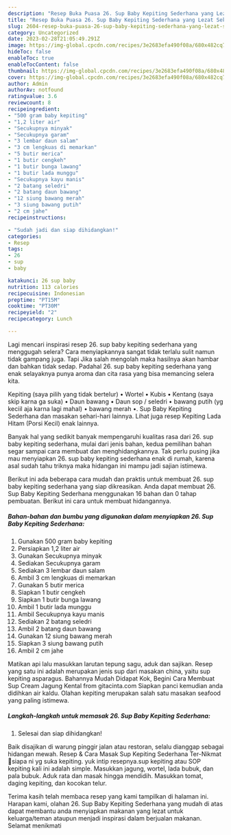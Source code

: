 ```yaml
---
description: "Resep Buka Puasa 26. Sup Baby Kepiting Sederhana yang Lezat Sekali "
title: "Resep Buka Puasa 26. Sup Baby Kepiting Sederhana yang Lezat Sekali "
slug: 2604-resep-buka-puasa-26-sup-baby-kepiting-sederhana-yang-lezat-sekali
category: Uncategorized
date: 2023-02-28T21:05:49.291Z
image: https://img-global.cpcdn.com/recipes/3e2683efa490f08a/680x482cq70/26-sup-baby-kepiting-sederhana-foto-resep-utama.jpg
hideToc: false
enableToc: true
enableTocContent: false
thumbnail: https://img-global.cpcdn.com/recipes/3e2683efa490f08a/680x482cq70/26-sup-baby-kepiting-sederhana-foto-resep-utama.jpg
cover: https://img-global.cpcdn.com/recipes/3e2683efa490f08a/680x482cq70/26-sup-baby-kepiting-sederhana-foto-resep-utama.jpg
author: Admin
authorAv: notfound
ratingvalue: 3.6
reviewcount: 8
recipeingredient:
- "500 gram baby kepiting"
- "1,2 liter air"
- "Secukupnya minyak"
- "Secukupnya garam"
- "3 lembar daun salam"
- "3 cm lengkuas di memarkan"
- "5 butir merica"
- "1 butir cengkeh"
- "1 butir bunga lawang"
- "1 butir lada munggu"
- "Secukupnya kayu manis"
- "2 batang seledri"
- "2 batang daun bawang"
- "12 siung bawang merah"
- "3 siung bawang putih"
- "2 cm jahe"
recipeinstructions:

- "Sudah jadi dan siap dihidangkan!"
categories:
- Resep
tags:
- 26
- sup
- baby

katakunci: 26 sup baby 
nutrition: 113 calories
recipecuisine: Indonesian
preptime: "PT15M"
cooktime: "PT30M"
recipeyield: "2"
recipecategory: Lunch

---
```



Lagi mencari inspirasi resep 26. sup baby kepiting sederhana yang menggugah selera? Cara menyiapkannya sangat tidak terlalu sulit namun tidak gampang juga. Tapi Jika salah mengolah maka hasilnya akan hambar dan bahkan tidak sedap. Padahal 26. sup baby kepiting sederhana yang enak selayaknya punya aroma dan cita rasa yang bisa memancing selera kita.


Kepiting (saya pilih yang tidak bertelur) • Wortel • Kubis • Kentang (saya skip karna ga suka) • Daun bawang • Daun sop / seledri • bawang putih (yg keciil aja karna lagi mahal) • bawang merah •. Sup Baby Kepiting Sederhana dan masakan sehari-hari lainnya. Lihat juga resep Kepiting Lada Hitam (Porsi Kecil) enak lainnya.

Banyak hal yang sedikit banyak mempengaruhi kualitas rasa dari 26. sup baby kepiting sederhana, mulai dari jenis bahan, kedua pemilihan bahan segar sampai cara membuat dan menghidangkannya. Tak perlu pusing jika mau menyiapkan 26. sup baby kepiting sederhana enak di rumah, karena asal sudah tahu triknya maka hidangan ini mampu jadi sajian istimewa.


Berikut ini ada beberapa cara mudah dan praktis untuk membuat 26. sup baby kepiting sederhana yang siap dikreasikan. Anda dapat membuat 26. Sup Baby Kepiting Sederhana menggunakan 16 bahan dan 0 tahap pembuatan. Berikut ini cara untuk membuat hidangannya.

<!--inarticleads1-->

##### Bahan-bahan dan bumbu yang digunakan dalam menyiapkan 26. Sup Baby Kepiting Sederhana:

1. Gunakan 500 gram baby kepiting
1. Persiapkan 1,2 liter air
1. Gunakan Secukupnya minyak
1. Sediakan Secukupnya garam
1. Sediakan 3 lembar daun salam
1. Ambil 3 cm lengkuas di memarkan
1. Gunakan 5 butir merica
1. Siapkan 1 butir cengkeh
1. Siapkan 1 butir bunga lawang
1. Ambil 1 butir lada munggu
1. Ambil Secukupnya kayu manis
1. Sediakan 2 batang seledri
1. Ambil 2 batang daun bawang
1. Gunakan 12 siung bawang merah
1. Siapkan 3 siung bawang putih
1. Ambil 2 cm jahe


Matikan api lalu masukkan larutan tepung sagu, aduk dan sajikan. Resep yang satu ini adalah merupakan jenis sup dari masakan china, yaitu sup kepiting asparagus. Bahannya Mudah Didapat Kok, Begini Cara Membuat Sup Cream Jagung Kental from gitacinta.com Siapkan panci kemudian anda didihkan air kaldu. Olahan kepiting merupakan salah satu masakan seafood yang paling istimewa. 

<!--inarticleads2-->

##### Langkah-langkah untuk memasak 26. Sup Baby Kepiting Sederhana:


1. Selesai dan siap dihidangkan!

Baik disajikan di warung pinggir jalan atau restoran, selalu dianggap sebagai hidangan mewah. Resep &amp; Cara Masak Sup Kepiting Sederhana Ter-Nikmat 🤤siapa ni yg suka kepiting. yuk intip resepnya.sup kepiting atau SOP kepiting kali ini adalah simple. Masukkan jagung, wortel, lada bubuk, dan pala bubuk. Aduk rata dan masak hingga mendidih. Masukkan tomat, daging kepiting, dan kocokan telur. 

Terima kasih telah membaca resep yang kami tampilkan di halaman ini. Harapan kami, olahan 26. Sup Baby Kepiting Sederhana yang mudah di atas dapat membantu anda menyiapkan makanan yang lezat untuk keluarga/teman ataupun menjadi inspirasi dalam berjualan makanan. Selamat menikmati
